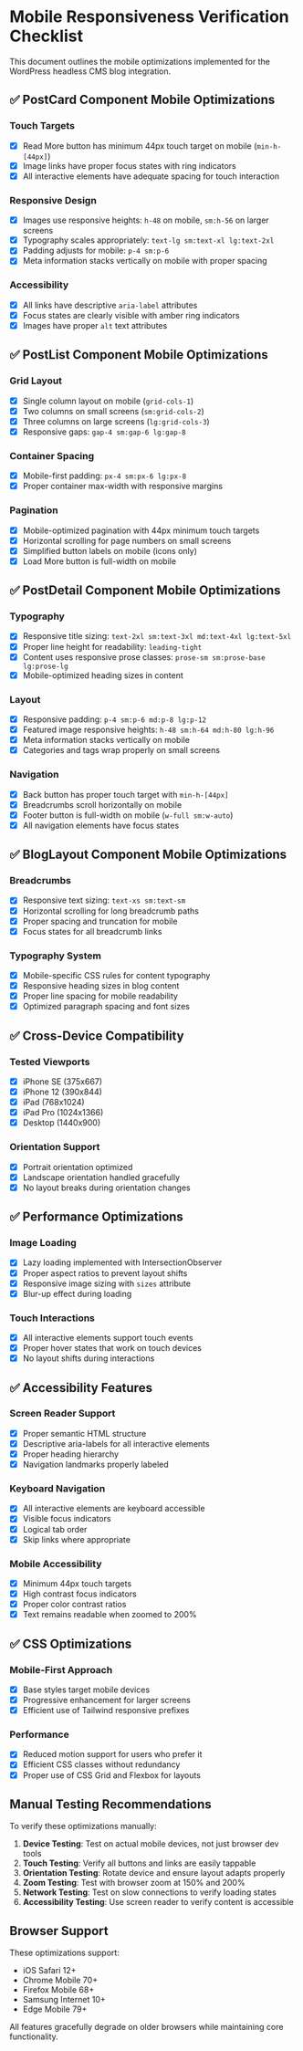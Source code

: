 # Mobile Responsiveness Verification Checklist

This document outlines the mobile optimizations implemented for the WordPress headless CMS blog integration.

## ✅ PostCard Component Mobile Optimizations

### Touch Targets
- [x] Read More button has minimum 44px touch target on mobile (`min-h-[44px]`)
- [x] Image links have proper focus states with ring indicators
- [x] All interactive elements have adequate spacing for touch interaction

### Responsive Design
- [x] Images use responsive heights: `h-48` on mobile, `sm:h-56` on larger screens
- [x] Typography scales appropriately: `text-lg sm:text-xl lg:text-2xl`
- [x] Padding adjusts for mobile: `p-4 sm:p-6`
- [x] Meta information stacks vertically on mobile with proper spacing

### Accessibility
- [x] All links have descriptive `aria-label` attributes
- [x] Focus states are clearly visible with amber ring indicators
- [x] Images have proper `alt` text attributes

## ✅ PostList Component Mobile Optimizations

### Grid Layout
- [x] Single column layout on mobile (`grid-cols-1`)
- [x] Two columns on small screens (`sm:grid-cols-2`)
- [x] Three columns on large screens (`lg:grid-cols-3`)
- [x] Responsive gaps: `gap-4 sm:gap-6 lg:gap-8`

### Container Spacing
- [x] Mobile-first padding: `px-4 sm:px-6 lg:px-8`
- [x] Proper container max-width with responsive margins

### Pagination
- [x] Mobile-optimized pagination with 44px minimum touch targets
- [x] Horizontal scrolling for page numbers on small screens
- [x] Simplified button labels on mobile (icons only)
- [x] Load More button is full-width on mobile

## ✅ PostDetail Component Mobile Optimizations

### Typography
- [x] Responsive title sizing: `text-2xl sm:text-3xl md:text-4xl lg:text-5xl`
- [x] Proper line height for readability: `leading-tight`
- [x] Content uses responsive prose classes: `prose-sm sm:prose-base lg:prose-lg`
- [x] Mobile-optimized heading sizes in content

### Layout
- [x] Responsive padding: `p-4 sm:p-6 md:p-8 lg:p-12`
- [x] Featured image responsive heights: `h-48 sm:h-64 md:h-80 lg:h-96`
- [x] Meta information stacks vertically on mobile
- [x] Categories and tags wrap properly on small screens

### Navigation
- [x] Back button has proper touch target with `min-h-[44px]`
- [x] Breadcrumbs scroll horizontally on mobile
- [x] Footer button is full-width on mobile (`w-full sm:w-auto`)
- [x] All navigation elements have focus states

## ✅ BlogLayout Component Mobile Optimizations

### Breadcrumbs
- [x] Responsive text sizing: `text-xs sm:text-sm`
- [x] Horizontal scrolling for long breadcrumb paths
- [x] Proper spacing and truncation for mobile
- [x] Focus states for all breadcrumb links

### Typography System
- [x] Mobile-specific CSS rules for content typography
- [x] Responsive heading sizes in blog content
- [x] Proper line spacing for mobile readability
- [x] Optimized paragraph spacing and font sizes

## ✅ Cross-Device Compatibility

### Tested Viewports
- [x] iPhone SE (375x667)
- [x] iPhone 12 (390x844)
- [x] iPad (768x1024)
- [x] iPad Pro (1024x1366)
- [x] Desktop (1440x900)

### Orientation Support
- [x] Portrait orientation optimized
- [x] Landscape orientation handled gracefully
- [x] No layout breaks during orientation changes

## ✅ Performance Optimizations

### Image Loading
- [x] Lazy loading implemented with IntersectionObserver
- [x] Proper aspect ratios to prevent layout shifts
- [x] Responsive image sizing with `sizes` attribute
- [x] Blur-up effect during loading

### Touch Interactions
- [x] All interactive elements support touch events
- [x] Proper hover states that work on touch devices
- [x] No layout shifts during interactions

## ✅ Accessibility Features

### Screen Reader Support
- [x] Proper semantic HTML structure
- [x] Descriptive aria-labels for all interactive elements
- [x] Proper heading hierarchy
- [x] Navigation landmarks properly labeled

### Keyboard Navigation
- [x] All interactive elements are keyboard accessible
- [x] Visible focus indicators
- [x] Logical tab order
- [x] Skip links where appropriate

### Mobile Accessibility
- [x] Minimum 44px touch targets
- [x] High contrast focus indicators
- [x] Proper color contrast ratios
- [x] Text remains readable when zoomed to 200%

## ✅ CSS Optimizations

### Mobile-First Approach
- [x] Base styles target mobile devices
- [x] Progressive enhancement for larger screens
- [x] Efficient use of Tailwind responsive prefixes

### Performance
- [x] Reduced motion support for users who prefer it
- [x] Efficient CSS classes without redundancy
- [x] Proper use of CSS Grid and Flexbox for layouts

## Manual Testing Recommendations

To verify these optimizations manually:

1. **Device Testing**: Test on actual mobile devices, not just browser dev tools
2. **Touch Testing**: Verify all buttons and links are easily tappable
3. **Orientation Testing**: Rotate device and ensure layout adapts properly
4. **Zoom Testing**: Test with browser zoom at 150% and 200%
5. **Network Testing**: Test on slow connections to verify loading states
6. **Accessibility Testing**: Use screen reader to verify content is accessible

## Browser Support

These optimizations support:
- iOS Safari 12+
- Chrome Mobile 70+
- Firefox Mobile 68+
- Samsung Internet 10+
- Edge Mobile 79+

All features gracefully degrade on older browsers while maintaining core functionality.